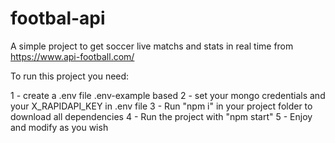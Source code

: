 # footbal-api

A simple project to get soccer live matchs and stats in real time from https://www.api-football.com/

To run this project you need:

1 - create a .env file .env-example based
2 - set your mongo credentials and your X_RAPIDAPI_KEY in .env file
3 - Run "npm i" in your project folder to download all dependencies 
4 - Run the project with "npm start"
5 - Enjoy and modify as you wish
